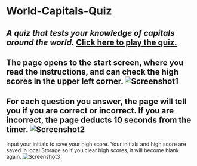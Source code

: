 # World-Capitals-Quiz
*A quiz that tests your knowledge of capitals around the world.*
[Click here to play the quiz.]( https://cml2377.github.io/World-Capitals-Quiz/)
------
The page opens to the start screen, where you read the instructions, and can check the high scores in the upper left corner.
![Screenshot1](Screenshot1.png)
------
For each question you answer, the page will tell you if you are correct or incorrect. If you are incorrect, the page deducts 10 seconds from the timer.
![Screenshot2](Screenshot2.png)
------
Input your initials to save your high score. Your initials and high score are saved in local Storage so if you clear high scores, it will become blank again. 
![Screenshot3](Screenshot3.png)